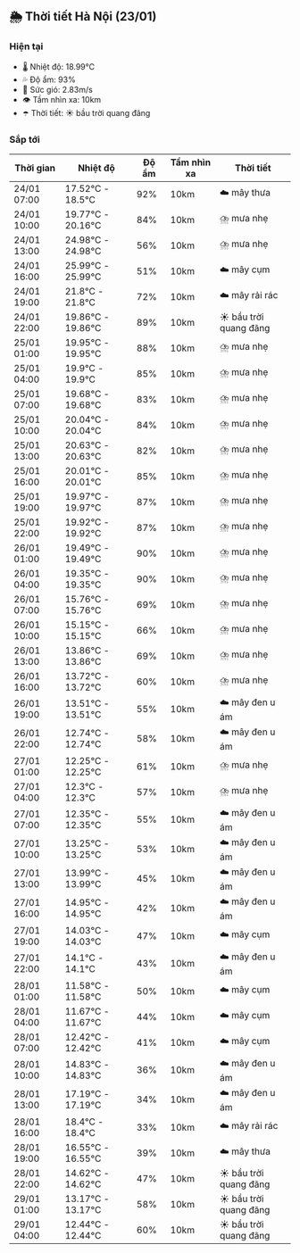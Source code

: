 ## 🌦️ Thời tiết Hà Nội (23/01)

### Hiện tại

- 🌡️ Nhiệt độ: 18.99℃
- 💦 Độ ẩm: 93%
- 💨 Sức gió: 2.83m/s
- 👁️ Tầm nhìn xa: 10km
- ☂️ Thời tiết: ☀️ bầu trời quang đãng

### Sắp tới

| Thời gian | Nhiệt độ | Độ ẩm | Tầm nhìn xa | Thời tiết |
| --- | --- | --- | --- | --- |
| 24/01 07:00 | 17.52℃ - 18.5℃ | 92% | 10km | ☁️ mây thưa |
| 24/01 10:00 | 19.77℃ - 20.16℃ | 84% | 10km | ⛈️ mưa nhẹ |
| 24/01 13:00 | 24.98℃ - 24.98℃ | 56% | 10km | ⛈️ mưa nhẹ |
| 24/01 16:00 | 25.99℃ - 25.99℃ | 51% | 10km | ☁️ mây cụm |
| 24/01 19:00 | 21.8℃ - 21.8℃ | 72% | 10km | ☁️ mây rải rác |
| 24/01 22:00 | 19.86℃ - 19.86℃ | 89% | 10km | ☀️ bầu trời quang đãng |
| 25/01 01:00 | 19.95℃ - 19.95℃ | 88% | 10km | ⛈️ mưa nhẹ |
| 25/01 04:00 | 19.9℃ - 19.9℃ | 85% | 10km | ⛈️ mưa nhẹ |
| 25/01 07:00 | 19.68℃ - 19.68℃ | 83% | 10km | ⛈️ mưa nhẹ |
| 25/01 10:00 | 20.04℃ - 20.04℃ | 84% | 10km | ⛈️ mưa nhẹ |
| 25/01 13:00 | 20.63℃ - 20.63℃ | 82% | 10km | ⛈️ mưa nhẹ |
| 25/01 16:00 | 20.01℃ - 20.01℃ | 85% | 10km | ⛈️ mưa nhẹ |
| 25/01 19:00 | 19.97℃ - 19.97℃ | 87% | 10km | ⛈️ mưa nhẹ |
| 25/01 22:00 | 19.92℃ - 19.92℃ | 87% | 10km | ⛈️ mưa nhẹ |
| 26/01 01:00 | 19.49℃ - 19.49℃ | 90% | 10km | ⛈️ mưa nhẹ |
| 26/01 04:00 | 19.35℃ - 19.35℃ | 90% | 10km | ⛈️ mưa nhẹ |
| 26/01 07:00 | 15.76℃ - 15.76℃ | 69% | 10km | ⛈️ mưa nhẹ |
| 26/01 10:00 | 15.15℃ - 15.15℃ | 66% | 10km | ⛈️ mưa nhẹ |
| 26/01 13:00 | 13.86℃ - 13.86℃ | 69% | 10km | ⛈️ mưa nhẹ |
| 26/01 16:00 | 13.72℃ - 13.72℃ | 60% | 10km | ⛈️ mưa nhẹ |
| 26/01 19:00 | 13.51℃ - 13.51℃ | 55% | 10km | ☁️ mây đen u ám |
| 26/01 22:00 | 12.74℃ - 12.74℃ | 58% | 10km | ☁️ mây đen u ám |
| 27/01 01:00 | 12.25℃ - 12.25℃ | 61% | 10km | ⛈️ mưa nhẹ |
| 27/01 04:00 | 12.3℃ - 12.3℃ | 57% | 10km | ⛈️ mưa nhẹ |
| 27/01 07:00 | 12.35℃ - 12.35℃ | 55% | 10km | ☁️ mây đen u ám |
| 27/01 10:00 | 13.25℃ - 13.25℃ | 53% | 10km | ☁️ mây đen u ám |
| 27/01 13:00 | 13.99℃ - 13.99℃ | 45% | 10km | ☁️ mây đen u ám |
| 27/01 16:00 | 14.95℃ - 14.95℃ | 42% | 10km | ☁️ mây đen u ám |
| 27/01 19:00 | 14.03℃ - 14.03℃ | 47% | 10km | ☁️ mây cụm |
| 27/01 22:00 | 14.1℃ - 14.1℃ | 43% | 10km | ☁️ mây đen u ám |
| 28/01 01:00 | 11.58℃ - 11.58℃ | 50% | 10km | ☁️ mây cụm |
| 28/01 04:00 | 11.67℃ - 11.67℃ | 44% | 10km | ☁️ mây cụm |
| 28/01 07:00 | 12.42℃ - 12.42℃ | 41% | 10km | ☁️ mây cụm |
| 28/01 10:00 | 14.83℃ - 14.83℃ | 36% | 10km | ☁️ mây đen u ám |
| 28/01 13:00 | 17.19℃ - 17.19℃ | 34% | 10km | ☁️ mây đen u ám |
| 28/01 16:00 | 18.4℃ - 18.4℃ | 33% | 10km | ☁️ mây rải rác |
| 28/01 19:00 | 16.55℃ - 16.55℃ | 39% | 10km | ☁️ mây thưa |
| 28/01 22:00 | 14.62℃ - 14.62℃ | 47% | 10km | ☀️ bầu trời quang đãng |
| 29/01 01:00 | 13.17℃ - 13.17℃ | 58% | 10km | ☀️ bầu trời quang đãng |
| 29/01 04:00 | 12.44℃ - 12.44℃ | 60% | 10km | ☀️ bầu trời quang đãng |
